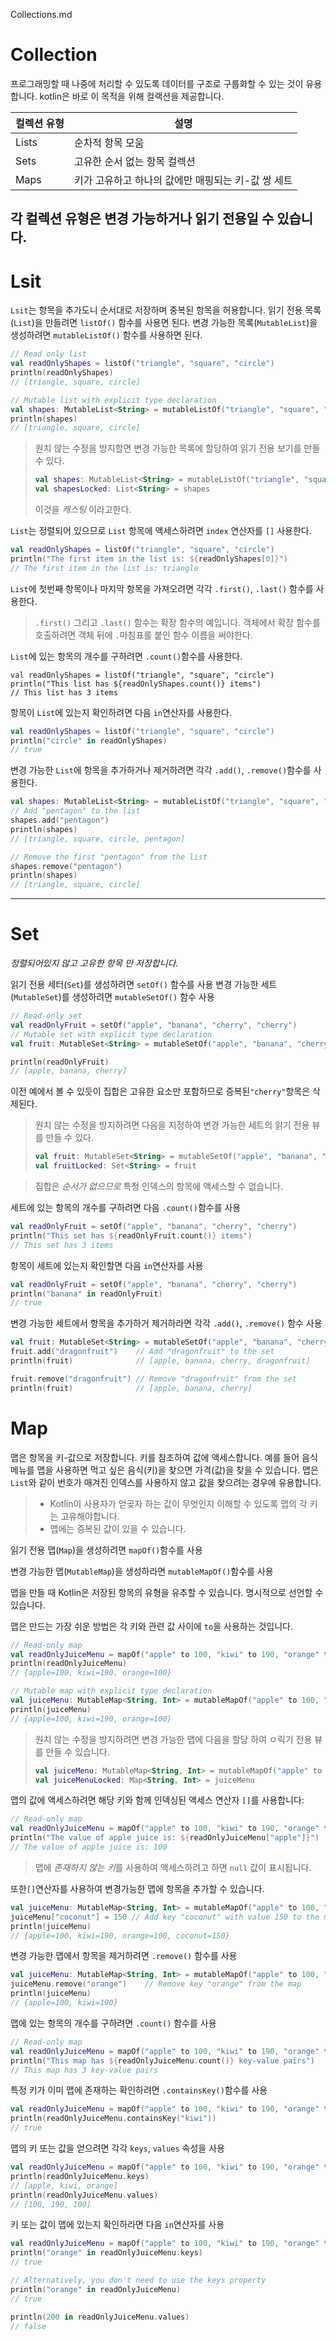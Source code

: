 Collections.md

# Collection

프로그래밍할 때 나중에 처리할 수 있도록 데이터를 구조로 구룹화할 수 있는 것이 유용합니다.
kotlin은 바로 이 목적을 위해 컬랙션을 제공합니다.

| 컬렉션 유형 | 설명 |
| --- | --- |
| Lists| 순차적 항목 모움 |
| Sets | 고유한 순서 없는 항목 컬렉션 |
| Maps | 키가 고유하고 하나의 값에만 매핑되는 키-값 쌍 세트|
각 컬렉션 유형은 변경 가능하거나 읽기 전용일 수 있습니다.
-----
# Lsit
`Lsit`는 항목을 추가도니 순서대로 저장하며 중복된 항목을 허용합니다.
읽기 전용 목록(`List`)을 만들려면 `listOf()` 함수를 사용면 된다.
변경 가능한 목록(`MutableList`)을 생성하려면 `mutableListOf()` 함수를 사용하면 된다.

```kotlin
// Read only list
val readOnlyShapes = listOf("triangle", "square", "circle")
println(readOnlyShapes)
// [triangle, square, circle]

// Mutable list with explicit type declaration
val shapes: MutableList<String> = mutableListOf("triangle", "square", "circle")
println(shapes)
// [triangle, square, circle]
```
> 원치 않는 수정을 방지할면 변경 가능한 목록에 할당하여 읽기 전용 보기를 만들 수 있다.
>```kotlin
>val shapes: MutableList<String> = mutableListOf("triangle", "square", "circle")
>val shapesLocked: List<String> = shapes
>```
> 이것을 *캐스팅* 이라고한다.

`List`는 정렬되어 있으므로 `List` 항목에 액세스하려면 `index` 연산자를 `[]` 사용한다.
```kotlin
val readOnlyShapes = listOf("triangle", "square", "circle")
println("The first item in the list is: ${readOnlyShapes[0]}")
// The first item in the list is: triangle
```
`List`에 첫번째 항목이나 마지막 항목을 가져오려면 각각 `.first()`, `.last()` 함수를 사용한다.

> `.first()` 그리고 `.last()` 함수는 확장 함수의 예입니다. 객체에서 확장 함수를 호출하려면 객체 뒤에 `.`마침표를 붙인 함수 이름을 써야한다.

`List`에 있는 항목의 개수를 구하려면 `.count()`함수를 사용한다.
```kotiln
val readOnlyShapes = listOf("triangle", "square", "circle")
println("This list has ${readOnlyShapes.count()} items")
// This list has 3 items
```
항목이 `List`에 있는지 확인하려면 다음 `in`연산자를 사용한다.
```kotlin
val readOnlyShapes = listOf("triangle", "square", "circle")
println("circle" in readOnlyShapes)
// true
```
변경 가능한 `List`에 항목을 추가하거나 제거하려면 각각 `.add()`, `.remove()`함수를 사용한다.
```kotlin
val shapes: MutableList<String> = mutableListOf("triangle", "square", "circle")
// Add "pentagon" to the list
shapes.add("pentagon") 
println(shapes)  
// [triangle, square, circle, pentagon]

// Remove the first "pentagon" from the list
shapes.remove("pentagon") 
println(shapes)  
// [triangle, square, circle]
```
-----
# Set
*정렬되어있지 않고 고유한 항목 만 저장합니다.*

읽기 전용 세터(`Set`)를 생성하려면 `setOf()` 함수를 사용
변경 가능한 세트(`MutableSet`)를 생성하려면 `mutableSetOf()` 함수 사용

```kotlin
// Read-only set
val readOnlyFruit = setOf("apple", "banana", "cherry", "cherry")
// Mutable set with explicit type declaration
val fruit: MutableSet<String> = mutableSetOf("apple", "banana", "cherry", "cherry")

println(readOnlyFruit)
// [apple, banana, cherry]
```
이전 예에서 볼 수 있듯이 집합은 고유한 요소만 포함하므로 증복된`"cherry"`항목은 삭제된다.
>원치 않는 수정을 방지하려면 다음을 지정하여 변경 가능한 세트의 읽기 전용 뷰를 만들 수 있다.
>```kotlin
>val fruit: MutableSet<String> = mutableSetOf("apple", "banana", "cherry", "cherry")
>val fruitLocked: Set<String> = fruit
>```

>집합은 *순서가 없으므로* 특정 인덱스의 항목에 액세스할 수 없습니다.

세트에 있는 항목의 개수를 구하려면 다음 `.count()`함수를 사용
```kotlin
val readOnlyFruit = setOf("apple", "banana", "cherry", "cherry")
println("This set has ${readOnlyFruit.count()} items")
// This set has 3 items
```
항목이 세트에 있는지 확인할면 다음 `in`연산자를 사용
```kotlin
val readOnlyFruit = setOf("apple", "banana", "cherry", "cherry")
println("banana" in readOnlyFruit)
// true
```
변경 가능한 세트에서 항목을 추가하거 제거하라면 각각 `.add()`, `.remove()` 함수 사용
```kotlin
val fruit: MutableSet<String> = mutableSetOf("apple", "banana", "cherry", "cherry")
fruit.add("dragonfruit")    // Add "dragonfruit" to the set
println(fruit)              // [apple, banana, cherry, dragonfruit]

fruit.remove("dragonfruit") // Remove "dragonfruit" from the set
println(fruit)              // [apple, banana, cherry]
```

# Map

맵은 항목을 키-값으로 저장합니다. 키를 참조하여 값에 액세스합니다.
예를 들어 음식 메뉴를 맵을 사용하면 먹고 싶은 음식(키)을 찾으면 가격(값)을 찾을 수 있습니다.
맵은 `List`와 같이 번호가 매겨진 인덱스를 사용하지 않고 값을 찾으려는 경우에 유용합니다.

> - Kotlin이 사용자가 얻곶자 하는 값이 무엇인지 이해할 수 있도록 맵의 각 키는 고유해야합니다.
> - 맵에는 증복된 값이 있을 수 있습니다.

읽기 전용 맵(`Map`)을 생성하려면 `mapOf()`함수를 사용

변경 가능한 맵(`MutableMap`)을 생성하라면  `mutableMapOf()`함수를 사용

맵을 만들 때 Kotlin은 저장된 항목의 유형을 유추할 수 있습니다. 명시적으로 선언할 수 있습니다.

맵은 만드는 가장 쉬운 방법은 각 키와 관련 값 사이에 `to`을 사용하는 것입니다.
```kotlin
// Read-only map
val readOnlyJuiceMenu = mapOf("apple" to 100, "kiwi" to 190, "orange" to 100)
println(readOnlyJuiceMenu)
// {apple=100, kiwi=190, orange=100}

// Mutable map with explicit type declaration
val juiceMenu: MutableMap<String, Int> = mutableMapOf("apple" to 100, "kiwi" to 190, "orange" to 100)
println(juiceMenu)
// {apple=100, kiwi=190, orange=100}
```
>원치 않는 수정을 방지하려면 변경 가능한 맵에 다음을 할당 하여 ㅇ릭기 전용 뷰를 만들 수 있습니다.
>```kotlin
>val juiceMenu: MutableMap<String, Int> = mutableMapOf("apple" to 100, "kiwi" to 190, "orange" to 100)
>val juiceMenuLocked: Map<String, Int> = juiceMenu
>```
맵의 값에 액세스하려면 해당 키와 함께 인덱싱된 액세스 연산자 `[]`를 사용합니다:
```kotlin
// Read-only map
val readOnlyJuiceMenu = mapOf("apple" to 100, "kiwi" to 190, "orange" to 100)
println("The value of apple juice is: ${readOnlyJuiceMenu["apple"]}")
// The value of apple juice is: 100
```
> 맵에 *존재하지 않는 키*를 사용하여 액세스하려고 하면 `null` 값이 표시됩니다.

또한`[]`연산자를 사용하여 변경가능한 맵에 항목을 추가할 수 있습니다.
```kotlin
val juiceMenu: MutableMap<String, Int> = mutableMapOf("apple" to 100, "kiwi" to 190, "orange" to 100)
juiceMenu["coconut"] = 150 // Add key "coconut" with value 150 to the map
println(juiceMenu)
// {apple=100, kiwi=190, orange=100, coconut=150}
```

변경 가능한 맵에서 항목을 제거하려면 `.remove()` 함수를 사용
```kotlin
val juiceMenu: MutableMap<String, Int> = mutableMapOf("apple" to 100, "kiwi" to 190, "orange" to 100)
juiceMenu.remove("orange")    // Remove key "orange" from the map
println(juiceMenu)
// {apple=100, kiwi=190}
```

맵에 있는 항목의 개수를 구하려면 `.count()` 함수를 사용
```kotlin
// Read-only map
val readOnlyJuiceMenu = mapOf("apple" to 100, "kiwi" to 190, "orange" to 100)
println("This map has ${readOnlyJuiceMenu.count()} key-value pairs")
// This map has 3 key-value pairs
```

특정 키가 이미 맵에 존재하는 확인하려면 `.containsKey()`함수를 사용
```kotlin
val readOnlyJuiceMenu = mapOf("apple" to 100, "kiwi" to 190, "orange" to 100)
println(readOnlyJuiceMenu.containsKey("kiwi"))
// true
```

맵의 키 또는 값을 얻으려면 각각 `keys`, `values` 속성을 사용
```kotlin
val readOnlyJuiceMenu = mapOf("apple" to 100, "kiwi" to 190, "orange" to 100)
println(readOnlyJuiceMenu.keys)
// [apple, kiwi, orange]
println(readOnlyJuiceMenu.values)
// [100, 190, 100]
```

키 또는 값이 맵에 있는지 확인하라면  다음 `in`연산자를 사용

```kotlin
val readOnlyJuiceMenu = mapOf("apple" to 100, "kiwi" to 190, "orange" to 100)
println("orange" in readOnlyJuiceMenu.keys)
// true

// Alternatively, you don't need to use the keys property
println("orange" in readOnlyJuiceMenu)
// true

println(200 in readOnlyJuiceMenu.values)
// false
```
